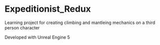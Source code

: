 # Expeditionist_Redux

Learning project for creating climbing and mantleing mechanics on a third person character

Developed with Unreal Engine 5

